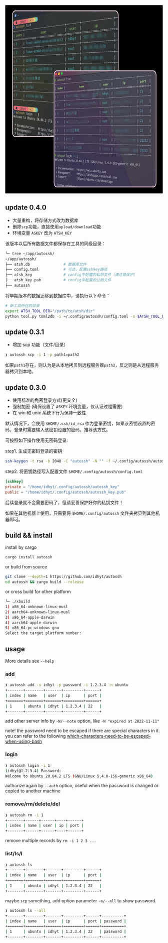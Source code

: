 <img src="./demo.png" height="600" alt="demo">

## update 0.4.0

- 大量重构，将存储方式改为数据库
- 删除`scp`功能，直接使用`upload/download`功能
- 环境变量 `ASKEY` 改为 `ATSH_KEY`

该版本以后所有数据文件都保存在工具的同级目录：

```bash
╰─ tree ~/app/autossh/
~/app/autossh/
├── atsh.db               # 数据库文件
├── config.toml           # 可选，配置sshkey路径
├── atsh_key              # config中配置的私钥文件（请注意保护）
├── atsh_key.pub          # config中配置的公钥文件
├── autossh
```

将早期版本的数据迁移到数据库中，请执行以下命令：

```bash
# 新工具所在的目录
export ATSH_TOOL_DIR="/path/to/atsh/dir"
python tool.py toml2db -i ~/.config/autossh/config.toml -o $ATSH_TOOL_DIR
```

## update 0.3.1

- 增加 scp 功能（文件/目录）

```bash
❯ autossh scp -i 1 -p path1=path2
```

如果`path1`存在，则认为是从本地拷贝到远程服务器`path2`，反之则是从远程服务器拷贝到本地。

## update 0.3.0

- 使用标准的免密登录方式(更安全)
- 强制加密 (确保设置了 `ASKEY` 环境变量，仅认证过程需要)
- 在 win 和 unix 系统下行为保持一致性

默认情况下，会使用 `$HOME/.ssh/id_rsa` 作为登录密钥，如果该密钥设置的密码，登录时需要输入该密钥设置的密码，推荐该方式。

可按照如下操作使用无密码登录:

step1. 生成无密码登录的密钥

```bash
ssh-keygen -t rsa -b 2048 -C "autossh" -N "" -f ~/.config/autossh/autossh_key
```

step2. 将密钥路径写入配置文件 `$HOME/.config/autossh/config.toml`

```toml
[sshkey]
private = "/home/idhyt/.config/autossh/autossh_key"
public = "/home/idhyt/.config/autossh/autossh_key.pub"
```

后续登录就不会需要密码了，但请妥善保护好你的私钥文件！

如果在其他机器上使用，只需要将 `$HOME/.config/autossh` 文件夹拷贝到其他机器即可。

## build && install

install by cargo

```bash
cargo install autossh
```

or build from source

```bash
git clone --depth=1 https://github.com/idhyt/autossh
cd autossh && cargo build --release
```

or cross build for other platform

```bash
╰─ ./xbuild
1) x86_64-unknown-linux-musl
2) aarch64-unknown-linux-musl
3) x86_64-apple-darwin
4) aarch64-apple-darwin
5) x86_64-pc-windows-gnu
Select the target platform number:
```

## usage

More details see `--help`

### add

```bash
❯ autossh add -u idhyt -p password -i 1.2.3.4 -n ubuntu
+-------+--------+-------+---------+------+
| index | name   | user  | ip      | port |
+=======+========+=======+=========+======+
| 1     | ubuntu | idhyt | 1.2.3.4 | 22   |
+-------+--------+-------+---------+------+
```

add other server info by `-N/--note` option, like `-N "expired at 2022-11-11"`

note! the password need to be escaped if there are special characters in it. you can refer to the following [which-characters-need-to-be-escaped-when-using-bash](https://stackoverflow.com/questions/15783701/which-characters-need-to-be-escaped-when-using-bash)

### login

```bash
❯ autossh login -i 1
(idhyt@1.2.3.4) Password:
Welcome to Ubuntu 20.04.2 LTS (GNU/Linux 5.4.0-156-generic x86_64)
```

authorize again by `--auth` option, useful when the password is changed or copied to another machine

### remove/rm/delete/del

```bash
❯ autossh rm -i 1
+-------+------+------+----+------+
| index | name | user | ip | port |
+-------+------+------+----+------+
```

remove multiple records by `rm -i 1 2 3 ...`

### list/ls/l

```bash
❯ autossh ls
+-------+--------+-------+---------+------+
| index | name   | user  | ip      | port |
+=======+========+=======+=========+======+
| 1     | ubuntu | idhyt | 1.2.3.4 | 22   |
+-------+--------+-------+---------+------+
```

maybe `scp` something, add option parameter `-a/--all` to show password.

```bash
❯ autossh ls --all
+-------+--------+-------+---------+------+----------+
| index | name   | user  | ip      | port | password |
+=======+========+=======+=========+======+==========+
| 1     | ubuntu | idhyt | 1.2.3.4 | 22   | password |
+-------+--------+-------+---------+------+----------+
```
